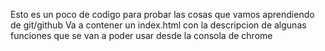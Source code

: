 Esto es un poco de codigo para probar las cosas que vamos aprendiendo de git/github
Va a contener un index.html con la descripcion de algunas funciones que se van a poder usar desde la consola de chrome
